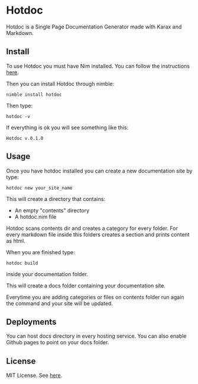 # Hotdoc

 Hotdoc is a Single Page Documentation Generator made with Karax and Markdown.

## Install

To use Hotdoc you must have Nim installed. You can follow the instructions [here](https://nim-lang.org/install.html). 

Then you can install Hotdoc through nimble:

    nimble install hotdoc

Then type:

    hotdoc -v

If everything is ok you will see something like this:

    Hotdoc v.0.1.0

## Usage

Once you have hotdoc installed you can create a new documentation site by type:

    hotdoc new your_site_name

This will create a directory that contains:

 - An empty "contents" directory
 - A hotdoc.nim file
 
 Hotdoc scans contents dir and creates a category for every folder. For every markdown file inside this folders creates a section and prints content as html.

When you are finished type:

    hotdoc build

inside your documentation folder. 

This will create a docs folder containing your documentation site. 

Everytime you are adding categories or files on contents folder run again the command and your site will be updated.

## Deployments 

You can host docs directory in every hosting service. 
You can also enable Github pages to point on your docs folder.

## License
MIT License. See [here](https://github.com/Willyboar/hotdoc/blob/main/LICENSE).
